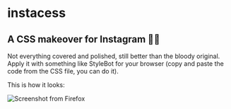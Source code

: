 # instacess
## A CSS makeover for Instagram 💄💋

Not everything covered and polished, still better than the bloody original.  
Apply it with something like StyleBot for your browser (copy and paste the code from the CSS file, you can do it).  

This is how it looks:  

![Screenshot from Firefox](https://i.imgur.com/g1PO4cz.png)

